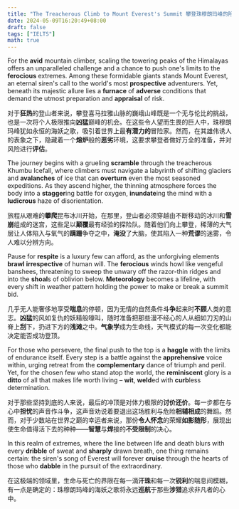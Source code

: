 ```yaml
---
title: "The Treacherous Climb to Mount Everest's Summit 攀登珠穆朗玛峰的险峻征途"
date: 2024-05-09T16:20:49+08:00
draft: false
tags: ["IELTS"]
math: true
---
```


For the **avid** mountain climber, scaling the towering  peaks of the Himalayas offers an unparalleled challenge and a chance to  push one's limits to the **ferocious** extremes. Among these formidable giants stands Mount Everest, an eternal siren's call to the world's most **prospective** adventurers. Yet, beneath its majestic allure lies a **furnace** of **adverse** conditions that demand the utmost preparation and **appraisal** of risk.

对于**狂热**的登山者来说，攀登喜马拉雅山脉的巍峨山峰既是一个无与伦比的挑战，也是一次将个人极限推向**凶猛**巅峰的机会。在这些令人望而生畏的巨人中，珠穆朗玛峰犹如永恒的海妖之歌，吸引着世界上最**有潜力的**冒险家。然而，在其雄伟诱人的表象之下，隐藏着一个**熔炉**般的**恶劣**环境，这要求攀登者做好万全的准备，并对风险进行**评估**。

The journey begins with a grueling **scramble** through the treacherous Khumbu Icefall, where climbers must navigate a labyrinth of shifting glaciers and **avalanches** of ice that can **overturn** even the most seasoned expeditions. As they ascend higher, the thinning atmosphere forces the body into a **stagger**ing battle for oxygen, **inundate**ing the mind with a **ludicrous** haze of disorientation.

旅程从艰难的**攀爬**昆布冰川开始，在那里，登山者必须穿越由不断移动的冰川和**雪崩**组成的迷宫，这些足以**颠覆**最有经验的探险队。随着他们向上攀登，稀薄的大气层让人体陷入与氧气的**蹒跚**争夺之中，**淹没**了大脑，使其陷入一种**荒谬**的迷雾，令人难以分辨方向。

Pause for **respite** is a luxury few can afford, as the unforgiving elements **brawl** **irrespective** of human will. The **ferocious** winds howl like vengeful banshees, threatening to sweep the unwary off the razor-thin ridges and into the **shoal**s of oblivion below. **Meteorology** becomes a lifeline, with every shift in weather pattern holding the power to make or break a summit bid.

几乎无人能奢侈地享受**喘息**的停顿，因为无情的自然条件**斗争**起来时**不顾**人类的意志。**凶猛**的风如复仇的妖精般嚎叫，随时准备把那些漫不经心的人从细如刀刃的山脊上**刮**下，扔进下方的**浅滩**之中。**气象学**成为生命线，天气模式的每一次变化都能决定能否成功登顶。

For those who persevere, the final push to the top is a **haggle** with the limits of endurance itself. Every step is a battle against the **apprehensive** voice within, urging retreat from the **complementary** dance of triumph and peril. Yet, for the chosen few who stand atop the world, the **reminiscent** glory is a **ditto** of all that makes life worth living – **wit**, **weld**ed with **curb**less determination.

对于那些坚持到底的人来说，最后的冲顶是对体力极限的**讨价还价**。每一步都在与心中**担忧**的声音作斗争，这声音劝说着要退出这场胜利与危险**相辅相成**的舞蹈。然而，对于少数站在世界之巅的幸运者来说，那份**令人怀念**的荣耀**如影随形**，展现出使生命值得活下去的种种——**智慧**与**焊**接的**不受限制**的决心。

In this realm of extremes, where the line between life and death blurs with every **dribble** of sweat and **sharply** drawn breath, one thing remains certain: the siren's song of Everest will forever **cruise** through the hearts of those who **dabble** in the pursuit of the extraordinary.

在这极端的领域里，生命与死亡的界限在每一滴**汗珠**和每一次**锐利**的喘息间模糊，有一点是确定的：珠穆朗玛峰的海妖之歌将永远**巡航**于那些**涉猎**追求非凡者的心中。
